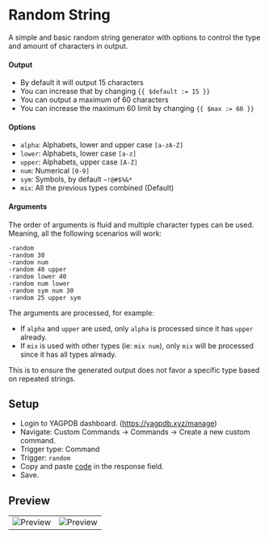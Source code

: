 # Random String
A simple and basic random string generator with options to control the type and amount of characters in output.

#### Output
- By default it will output 15 characters
- You can increase that by changing `{{ $default := 15 }}`
- You can output a maximum of 60 characters
- You can increase the maximum 60 limit by changing `{{ $max := 60 }}`

#### Options
- `alpha`: Alphabets, lower and upper case `[a-zA-Z]`
- `lower`: Alphabets, lower case `[a-z]`
- `upper`: Alphabets, upper case `[A-Z]`
- `num`: Numerical `[0-9]`
- `sym`: Symbols, by default `~!@#$%&*`
- `mix`: All the previous types combined (Default)

#### Arguments
The order of arguments is fluid and multiple character types can be used. Meaning, all the following scenarios will work:
```
-random
-random 30
-random num
-random 40 upper
-random lower 40
-random num lower
-random sym num 30
-random 25 upper sym
```
The arguments are processed, for example:
- If `alpha` and `upper` are used, only `alpha` is processed since it has `upper` already.
- If `mix` is used with other types (ie: `mix num`), only `mix` will be processed since it has all types already.

This is to ensure the generated output does not favor a specific type based on repeated strings.

## Setup
- Login to YAGPDB dashboard. (https://yagpdb.xyz/manage)
- Navigate: Custom Commands -> Commands -> Create a new custom command.
- Trigger type: Command
- Trigger: `random`
- Copy and paste [code](https://raw.githubusercontent.com/Samillion/yagpdb-cc/main/Random%20String/randomstring.go) in the response field.
- Save.

## Preview

<table>
  <tr>
    <td><img src="https://github.com/Samillion/yagpdb-cc/assets/17427046/4127ef50-e3a9-4254-ba3c-000bd97ce8af" alt="Preview"></td>
    <td><img src="https://github.com/Samillion/yagpdb-cc/assets/17427046/52f47026-fe2f-4432-a477-63b42d845d92" alt="Preview"></td>
  </tr>
</table>
